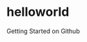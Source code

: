# helloworld
Getting Started on Github
<html>
  <head>
    <title>Hello World</title>
  </head>

<body>
  
